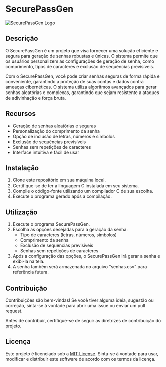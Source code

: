 # SecurePassGen

![SecurePassGen Logo](https://imgur.com/gXCBBAu)

## Descrição

O SecurePassGen é um projeto que visa fornecer uma solução eficiente e segura para geração de senhas robustas e únicas. O sistema permite que os usuários personalizem as configurações de geração de senha, como comprimento, tipos de caracteres e exclusão de sequências previsíveis.

Com o SecurePassGen, você pode criar senhas seguras de forma rápida e conveniente, garantindo a proteção de suas contas e dados contra ameaças cibernéticas. O sistema utiliza algoritmos avançados para gerar senhas aleatórias e complexas, garantindo que sejam resistente a ataques de adivinhação e força bruta.

## Recursos

- Geração de senhas aleatórias e seguras
- Personalização do comprimento da senha
- Opção de inclusão de letras, números e símbolos
- Exclusão de sequências previsíveis
- Senhas sem repetições de caracteres
- Interface intuitiva e fácil de usar

## Instalação

1. Clone este repositório em sua máquina local.
2. Certifique-se de ter a linguagem C instalada em seu sistema.
3. Compile o código-fonte utilizando um compilador C de sua escolha.
4. Execute o programa gerado após a compilação.

## Utilização

1. Execute o programa SecurePassGen.
2. Escolha as opções desejadas para a geração da senha:
   - Tipo de caracteres (letras, números, símbolos)
   - Comprimento da senha
   - Exclusão de sequências previsíveis
   - Senhas sem repetições de caracteres
3. Após a configuração das opções, o SecurePassGen irá gerar a senha e exibi-la na tela.
4. A senha também será armazenada no arquivo "senhas.csv" para referência futura.

## Contribuição

Contribuições são bem-vindas! Se você tiver alguma ideia, sugestão ou correção, sinta-se à vontade para abrir uma issue ou enviar um pull request.

Antes de contribuir, certifique-se de seguir as diretrizes de contribuição do projeto.

## Licença

Este projeto é licenciado sob a [MIT License](LICENSE). Sinta-se à vontade para usar, modificar e distribuir este software de acordo com os termos da licença.
